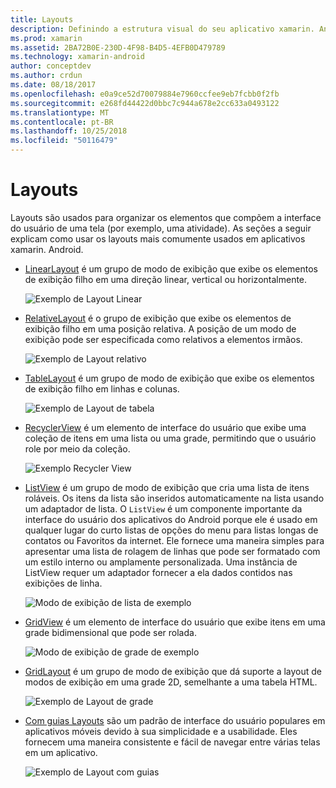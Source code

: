 ```yaml
---
title: Layouts
description: Definindo a estrutura visual do seu aplicativo xamarin. Android
ms.prod: xamarin
ms.assetid: 2BA72B0E-230D-4F98-B4D5-4EFB0D479789
ms.technology: xamarin-android
author: conceptdev
ms.author: crdun
ms.date: 08/18/2017
ms.openlocfilehash: e0a9ce52d70079884e7960ccfee9eb7fcbb0f2fb
ms.sourcegitcommit: e268fd44422d0bbc7c944a678e2cc633a0493122
ms.translationtype: MT
ms.contentlocale: pt-BR
ms.lasthandoff: 10/25/2018
ms.locfileid: "50116479"
---
```

# <a name="layouts"></a>Layouts

Layouts são usados para organizar os elementos que compõem a interface do usuário de uma tela (por exemplo, uma atividade). As seções a seguir explicam como usar os layouts mais comumente usados em aplicativos xamarin. Android.

-   [LinearLayout](~/android/user-interface/layouts/linear-layout.md) é um grupo de modo de exibição que exibe os elementos de exibição filho em uma direção linear, vertical ou horizontalmente.

    ![Exemplo de Layout Linear](images/linear-layout.png)

-   [RelativeLayout](~/android/user-interface/layouts/relative-layout.md) é o grupo de exibição que exibe os elementos de exibição filho em uma posição relativa. A posição de um modo de exibição pode ser especificada como relativos a elementos irmãos.

    ![Exemplo de Layout relativo](images/relative-layout.png)

-   [TableLayout](~/android/user-interface/layouts/table-layout.md) é um grupo de modo de exibição que exibe os elementos de exibição filho em linhas e colunas.

    ![Exemplo de Layout de tabela](images/table-layout.png)

-   [RecyclerView](~/android/user-interface/layouts/recycler-view/index.md) é um elemento de interface do usuário que exibe uma coleção de itens em uma lista ou uma grade, permitindo que o usuário role por meio da coleção.

    ![Exemplo Recycler View](images/recycler-view.png)

-   [ListView](~/android/user-interface/layouts/list-view/index.md) é um grupo de modo de exibição que cria uma lista de itens roláveis. Os itens da lista são inseridos automaticamente na lista usando um adaptador de lista. O `ListView` é um componente importante da interface do usuário dos aplicativos do Android porque ele é usado em qualquer lugar do curto listas de opções do menu para listas longas de contatos ou Favoritos da internet. Ele fornece uma maneira simples para apresentar uma lista de rolagem de linhas que pode ser formatado com um estilo interno ou amplamente personalizada. Uma instância de ListView requer um adaptador fornecer a ela dados contidos nas exibições de linha.

    ![Modo de exibição de lista de exemplo](images/list-view.png)

-   [GridView](~/android/user-interface/layouts/grid-view.md) é um elemento de interface do usuário que exibe itens em uma grade bidimensional que pode ser rolada.

    ![Modo de exibição de grade de exemplo](images/grid-view.png)

-   [GridLayout](~/android/user-interface/layouts/grid-layout.md) é um grupo de modo de exibição que dá suporte a layout de modos de exibição em uma grade 2D, semelhante a uma tabela HTML.

    ![Exemplo de Layout de grade](images/grid-layout.png)

-   [Com guias Layouts](~/android/user-interface/layouts/tab-layout/index.md) são um padrão de interface do usuário populares em aplicativos móveis devido à sua simplicidade e a usabilidade. Eles fornecem uma maneira consistente e fácil de navegar entre várias telas em um aplicativo.

    ![Exemplo de Layout com guias](images/tabbed-layout.png)
 
